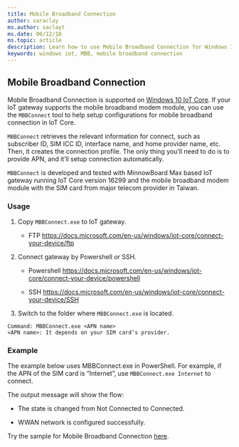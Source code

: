 ```yaml
---
title: Mobile Broadband Connection
author: saraclay
ms.author: saclayt
ms.date: 06/12/18
ms.topic: article
description: Learn how to use Mobile Broadband Connection for Windows 10 IoT Core.
keywords: windows iot, MBB, mobile broadband connection
---
```


## Mobile Broadband Connection

Mobile Broadband Connection is supported on [Windows 10 IoT Core](http://windowsondevices.com). If your IoT gateway supports the mobile broadband modem module, you can use the `MBBConnect` tool to help setup configurations for mobile broadband connection in IoT Core.

`MBBConnect` retrieves the relevant information for connect, such as subscriber ID, SIM ICC ID, interface name, and home provider name, etc. Then, it creates the connection profile. The only thing you’ll need to do is to provide APN, and it’ll setup connection automatically.

`MBBConnect` is developed and tested with MinnowBoard Max based IoT gateway running IoT Core version 16299 and the mobile broadband modem module with the SIM card from major telecom provider in Taiwan.

### Usage

1. Copy `MBBConnect.exe` to IoT gateway.

   * FTP https://docs.microsoft.com/en-us/windows/iot-core/connect-your-device/ftp

2. Connect gateway by Powershell or SSH.

   * Powershell https://docs.microsoft.com/en-us/windows/iot-core/connect-your-device/powershell

   * SSH https://docs.microsoft.com/en-us/windows/iot-core/connect-your-device/SSH

3. Switch to the folder where `MBBConnect.exe` is located. 
```
Command: MBBConnect.exe <APN name>
<APN name>: It depends on your SIM card’s provider. 
```

### Example
The example below uses MBBConnect.exe in PowerShell. For example, if the APN of the SIM card is “Internet”, use `MBBConnect.exe Internet` to connect.
 
The output message will show the flow:

* The state is changed from Not Connected to Connected. 

* WWAN network is configured successfully.

Try the sample for Mobile Broadband Connection [here](https://github.com/ms-iot/iot-utilities/tree/master/MBBConnect).